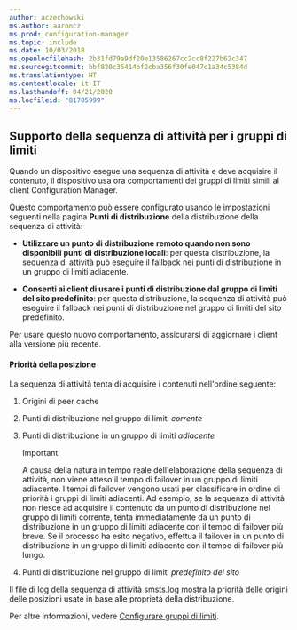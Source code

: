 ```yaml
---
author: aczechowski
ms.author: aaroncz
ms.prod: configuration-manager
ms.topic: include
ms.date: 10/03/2018
ms.openlocfilehash: 2b31fd79a9df20e13586267cc2cc8f227b62c347
ms.sourcegitcommit: bbf820c35414bf2cba356f30fe047c1a34c5384d
ms.translationtype: HT
ms.contentlocale: it-IT
ms.lasthandoff: 04/21/2020
ms.locfileid: "81705999"
---
```

## <a name="task-sequence-support-for-boundary-groups"></a><a name="bkmk_bgr-osd"></a> Supporto della sequenza di attività per i gruppi di limiti
<!--1359025-->

Quando un dispositivo esegue una sequenza di attività e deve acquisire il contenuto, il dispositivo usa ora comportamenti dei gruppi di limiti simili al client Configuration Manager.   

Questo comportamento può essere configurato usando le impostazioni seguenti nella pagina **Punti di distribuzione** della distribuzione della sequenza di attività: 

- **Utilizzare un punto di distribuzione remoto quando non sono disponibili punti di distribuzione locali**: per questa distribuzione, la sequenza di attività può eseguire il fallback nei punti di distribuzione in un gruppo di limiti adiacente.  

- **Consenti ai client di usare i punti di distribuzione dal gruppo di limiti del sito predefinito**: per questa distribuzione, la sequenza di attività può eseguire il fallback nei punti di distribuzione nel gruppo di limiti del sito predefinito.  

Per usare questo nuovo comportamento, assicurarsi di aggiornare i client alla versione più recente.

#### <a name="location-priority"></a>Priorità della posizione  

La sequenza di attività tenta di acquisire i contenuti nell'ordine seguente:  

1. Origini di peer cache  

2. Punti di distribuzione nel gruppo di limiti *corrente*  

3. Punti di distribuzione in un gruppo di limiti *adiacente*  

    > [!Important]  
    > A causa della natura in tempo reale dell'elaborazione della sequenza di attività, non viene atteso il tempo di failover in un gruppo di limiti adiacente. I tempi di failover vengono usati per classificare in ordine di priorità i gruppi di limiti adiacenti. Ad esempio, se la sequenza di attività non riesce ad acquisire il contenuto da un punto di distribuzione nel gruppo di limiti corrente, tenta immediatamente da un punto di distribuzione in un gruppo di limiti adiacente con il tempo di failover più breve. Se il processo ha esito negativo, effettua il failover in un punto di distribuzione in un gruppo di limiti adiacente con il tempo di failover più lungo.  

4. Punti di distribuzione nel gruppo di limiti *predefinito del sito*  

Il file di log della sequenza di attività smsts.log mostra la priorità delle origini delle posizioni usate in base alle proprietà della distribuzione.

Per altre informazioni, vedere [Configurare gruppi di limiti](../../../servers/deploy/configure/boundary-groups.md).


